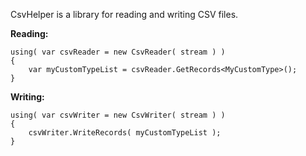 CsvHelper is a library for reading and writing CSV files.

**Reading:**

    using( var csvReader = new CsvReader( stream ) )
    {
		var myCustomTypeList = csvReader.GetRecords<MyCustomType>();
    }

**Writing:**

    using( var csvWriter = new CsvWriter( stream ) )
    {
		csvWriter.WriteRecords( myCustomTypeList );
    }
